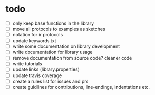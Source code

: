 # todo

- [ ] only keep base functions in the library
- [ ] move all protocols to examples as sketches
- [ ] notation for ir protocols
- [ ] update keywords.txt
- [ ] write some documentation on library development
- [ ] write documentation for library usage
- [ ] remove documentation from source code? cleaner code
- [ ] write tutorials
- [ ] update links (library.properties)
- [ ] update travis coverage
- [ ] create a rules list for issues and prs
- [ ] create guidlines for contributions, line-endings, indentations etc.